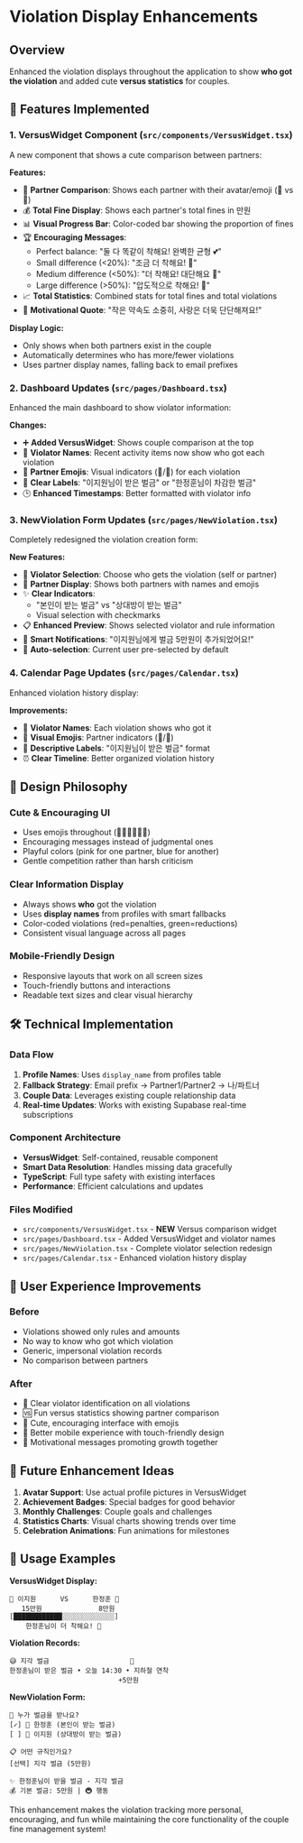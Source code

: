 # Violation Display Enhancements

## Overview
Enhanced the violation displays throughout the application to show **who got the violation** and added cute **versus statistics** for couples.

## 🎯 Features Implemented

### 1. **VersusWidget Component** (`src/components/VersusWidget.tsx`)
A new component that shows a cute comparison between partners:

**Features:**
- 👥 **Partner Comparison**: Shows each partner with their avatar/emoji (👩 vs 👨)
- 💰 **Total Fine Display**: Shows each partner's total fines in 만원
- 📊 **Visual Progress Bar**: Color-coded bar showing the proportion of fines
- 🏆 **Encouraging Messages**: 
  - Perfect balance: "둘 다 똑같이 착해요! 완벽한 균형 💕"
  - Small difference (<20%): "조금 더 착해요! 💙" 
  - Medium difference (<50%): "더 착해요! 대단해요 💚"
  - Large difference (>50%): "압도적으로 착해요! 👑"
- 📈 **Total Statistics**: Combined stats for total fines and total violations
- 💝 **Motivational Quote**: "작은 약속도 소중히, 사랑은 더욱 단단해져요!"

**Display Logic:**
- Only shows when both partners exist in the couple
- Automatically determines who has more/fewer violations
- Uses partner display names, falling back to email prefixes

### 2. **Dashboard Updates** (`src/pages/Dashboard.tsx`)
Enhanced the main dashboard to show violator information:

**Changes:**
- ➕ **Added VersusWidget**: Shows couple comparison at the top
- 👤 **Violator Names**: Recent activity items now show who got each violation
- 🎨 **Partner Emojis**: Visual indicators (👩/👨) for each violation
- 📝 **Clear Labels**: "이지원님이 받은 벌금" or "한정훈님이 차감한 벌금"
- 🕒 **Enhanced Timestamps**: Better formatted with violator info

### 3. **NewViolation Form Updates** (`src/pages/NewViolation.tsx`)
Completely redesigned the violation creation form:

**New Features:**
- 👥 **Violator Selection**: Choose who gets the violation (self or partner)
- 👤 **Partner Display**: Shows both partners with names and emojis
- ✨ **Clear Indicators**: 
  - "본인이 받는 벌금" vs "상대방이 받는 벌금"
  - Visual selection with checkmarks
- 📋 **Enhanced Preview**: Shows selected violator and rule information
- 💬 **Smart Notifications**: "이지원님에게 벌금 5만원이 추가되었어요!"
- 🔄 **Auto-selection**: Current user pre-selected by default

### 4. **Calendar Page Updates** (`src/pages/Calendar.tsx`)
Enhanced violation history display:

**Improvements:**
- 👤 **Violator Names**: Each violation shows who got it
- 🎨 **Visual Emojis**: Partner indicators (👩/👨)
- 📝 **Descriptive Labels**: "이지원님이 받은 벌금" format
- ⏰ **Clear Timeline**: Better organized violation history

## 🎨 Design Philosophy

### **Cute & Encouraging UI**
- Uses emojis throughout (👩👨💕💙💚👑)
- Encouraging messages instead of judgmental ones
- Playful colors (pink for one partner, blue for another)
- Gentle competition rather than harsh criticism

### **Clear Information Display**
- Always shows **who** got the violation
- Uses **display names** from profiles with smart fallbacks
- Color-coded violations (red=penalties, green=reductions)
- Consistent visual language across all pages

### **Mobile-Friendly Design**
- Responsive layouts that work on all screen sizes
- Touch-friendly buttons and interactions
- Readable text sizes and clear visual hierarchy

## 🛠️ Technical Implementation

### **Data Flow**
1. **Profile Names**: Uses `display_name` from profiles table
2. **Fallback Strategy**: Email prefix → Partner1/Partner2 → 나/파트너
3. **Couple Data**: Leverages existing couple relationship data
4. **Real-time Updates**: Works with existing Supabase real-time subscriptions

### **Component Architecture**
- **VersusWidget**: Self-contained, reusable component
- **Smart Data Resolution**: Handles missing data gracefully  
- **TypeScript**: Full type safety with existing interfaces
- **Performance**: Efficient calculations and updates

### **Files Modified**
- `src/components/VersusWidget.tsx` - **NEW** Versus comparison widget
- `src/pages/Dashboard.tsx` - Added VersusWidget and violator names
- `src/pages/NewViolation.tsx` - Complete violator selection redesign
- `src/pages/Calendar.tsx` - Enhanced violation history display

## 🎯 User Experience Improvements

### **Before**
- Violations showed only rules and amounts
- No way to know who got which violation
- Generic, impersonal violation records
- No comparison between partners

### **After**
- 👥 Clear violator identification on all violations
- 🆚 Fun versus statistics showing partner comparison
- 🎨 Cute, encouraging interface with emojis
- 📱 Better mobile experience with touch-friendly design
- 💝 Motivational messages promoting growth together

## 🚀 Future Enhancement Ideas

1. **Avatar Support**: Use actual profile pictures in VersusWidget
2. **Achievement Badges**: Special badges for good behavior
3. **Monthly Challenges**: Couple goals and challenges
4. **Statistics Charts**: Visual charts showing trends over time
5. **Celebration Animations**: Fun animations for milestones

## 📝 Usage Examples

**VersusWidget Display:**
```
👩 이지원      VS      한정훈 👨
   15만원              8만원
[████████████░░░░░░░░░░░░░] 
    한정훈님이 더 착해요! 💙
```

**Violation Records:**
```
😅 지각 벌금                    👨
한정훈님이 받은 벌금 • 오늘 14:30 • 지하철 연착
                           +5만원
```

**NewViolation Form:**
```
👥 누가 벌금을 받나요?
[✓] 👤 한정훈 (본인이 받는 벌금)
[ ] 👩 이지원 (상대방이 받는 벌금)

📋 어떤 규칙인가요?
[선택] 지각 벌금 (5만원)

✨ 한정훈님이 받을 벌금 - 지각 벌금
💰 기본 벌금: 5만원 | 🚇 행동
```

This enhancement makes the violation tracking more personal, encouraging, and fun while maintaining the core functionality of the couple fine management system!